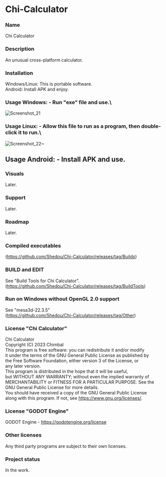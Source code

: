 # Chi-Calculator

### Name
Chi Calculator

### Description
An unusual cross-platform calculator.

### Installation
Windows/Linux: This is portable software.\
Android: Install APK and enjoy.

### Usage Windows: - Run "exe" file and use.\
![Screenshot_21](https://user-images.githubusercontent.com/19572158/218427251-a28f46bd-7ab5-4ef0-9562-02c451ae33ba.png)

### Usage Linux: - Allow this file to run as a program, then double-click it to run.\
![Screenshot_22~](https://user-images.githubusercontent.com/19572158/218432404-b77ecc2f-6b7e-4f2e-891f-284cf73d5293.jpg)

## Usage Android: - Install APK and use.

### Visuals
Later.

### Support
Later.

### Roadmap
Later.

### Compiled executables
(https://github.com/Shedou/Chi-Calculator/releases/tag/Builds)

### BUILD and EDIT
See "Build Tools for Chi Calculator".\
(https://github.com/Shedou/Chi-Calculator/releases/tag/BuildTools)

### Run on Windows without OpenGL 2.0 support
See "mesa3d-22.3.5"\
(https://github.com/Shedou/Chi-Calculator/releases/tag/Other)


### License "Chi Calculator"
Chi Calculator\
Copyright (C) 2023 Chimbal\
This program is free software: you can redistribute it and/or modify\
it under the terms of the GNU General Public License as published by\
the Free Software Foundation, either version 3 of the License, or\
any later version.\
This program is distributed in the hope that it will be useful,\
but WITHOUT ANY WARRANTY; without even the implied warranty of\
MERCHANTABILITY or FITNESS FOR A PARTICULAR PURPOSE.  See the\
GNU General Public License for more details.\
You should have received a copy of the GNU General Public License\
along with this program.  If not, see https://www.gnu.org/licenses/.

### License "GODOT Engine"
GODOT Engine - https://godotengine.org/license

### Other licenses
Any third party programs are subject to their own licenses.

### Project status
In the work.
